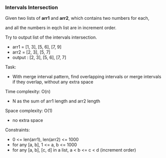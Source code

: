 ### Intervals Intersection

Given two lists of **arr1** and **arr2**, which contains two numbers for each,

and all the numbers in eqch list are in increment order.

Try to output list of the intervals intersection.

- arr1 = [1, 3], [5, 6], [7, 9]
- arr2 = [2, 3], [5, 7]
- output : [2, 3], [5, 6], [7, 7]

Task:
- With merge interval pattern, find overlapping intervals or merge intervals if they overlap, without any extra space

Time complexity: O(n)
- N as the sum of arr1 length and arr2 length

Space complexity: O(1)
- no extra space

Constraints:
- 0 <= len(arr1), len(arr2) <= 1000
- for any [a, b], 1 <= a, b <= 1000
- for any [a, b], [c, d] in a list, a < b <= c < d (increment order)